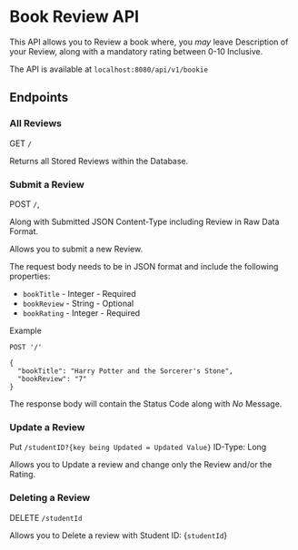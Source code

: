 # Book Review API #

This API allows you to Review a book where, you *may* leave Description of your Review, along with a mandatory rating 
between 0-10 Inclusive.

The API is available at `localhost:8080/api/v1/bookie`

## Endpoints ##

### All Reviews ###

GET `/`

Returns all Stored Reviews within the Database.

### Submit a Review ###

POST `/`, 

Along with Submitted JSON Content-Type including Review in Raw Data Format.

Allows you to submit a new Review.

The request body needs to be in JSON format and include the following properties:

 - `bookTitle` - Integer - Required
 - `bookReview` - String - Optional
 - `bookRating` - Integer - Required

Example
```
POST '/'

{
  "bookTitle": "Harry Potter and the Sorcerer's Stone",
  "bookReview": "7"
}
```
The response body will contain the Status Code along with *No* Message.

### Update a Review ###

Put `/studentID?{key being Updated = Updated Value}` ID-Type: Long

Allows you to Update a review and change only the Review and/or the Rating.

### Deleting a Review ###

DELETE `/studentId`

Allows you to Delete a review with Student ID: {`studentId`}


